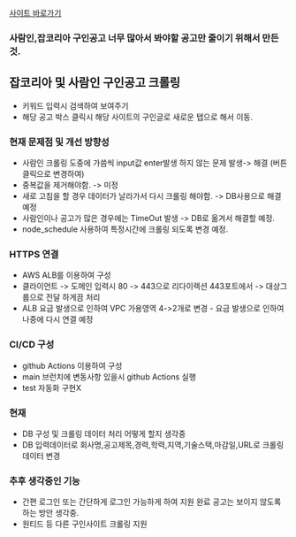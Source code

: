 
[사이트 바로가기](https://findjob.lsapee.com)

### 사람인,잡코리아 구인공고 너무 많아서 봐야할 공고만 줄이기 위해서 만든 것.

## 잡코리아 및 사람인 구인공고 크롤링

 - 키워드 입력시 검색하여 보여주기
 - 해당 공고 박스 클릭시 해당 사이트의 구인글로 새로운 탭으로 해서 이동.

### 현재 문제점 및 개선 방향성
 
 - 사람인 크롤링 도중에 가씀씩 input값 enter발생 하지 않는 문제 발생-> 해결 (버튼클릭으로 변경하여)
 - 중복값을 제거해야함. -> 미정
 - 새로 고침을 할 경우 데이터가 날라가서 다시 크롤링 해야함. -> DB사용으로 해결 예정
 - 사람인이나 공고가 많은 경우에는 TimeOut 발생 -> DB로 옮겨서 해결할 예정.
 - node_schedule 사용하여 특정시간에 크롤링 되도록 변경 예정.

### HTTPS 연결

 - AWS ALB를 이용하여 구성
 - 클라이언트 -> 도메인 입력시 80 -> 443으로 리다이렉션 443포트에서 -> 대상그룹으로 전달 하게끔 처리
 - ALB 요금 발생으로 인하여 VPC 가용영역 4->2개로 변경 - 요금 발생으로 인하여 나중에 다시 연결 예정

### CI/CD 구성

 -  github Actions 이용하여 구성
 -  main 브런치에 변동사항 있을시 github Actions 실행
 -  test 자동화 구현X

### 현재

- DB 구성 및 크롤링 데이터 처리 어떻게 할지 생각중
- DB 입력데이터로 회사명,공고제목,경력,학력,지역,기술스택,마감일,URL로 크롤링 데이터 변경

### 추후 생각중인 기능

- 간편 로그인 또는 간단하게 로그인 가능하게 하여 지원 완료 공고는 보이지 않도록 하는 방안 생각중.
- 원티드 등 다른 구인사이트 크롤링 지원


